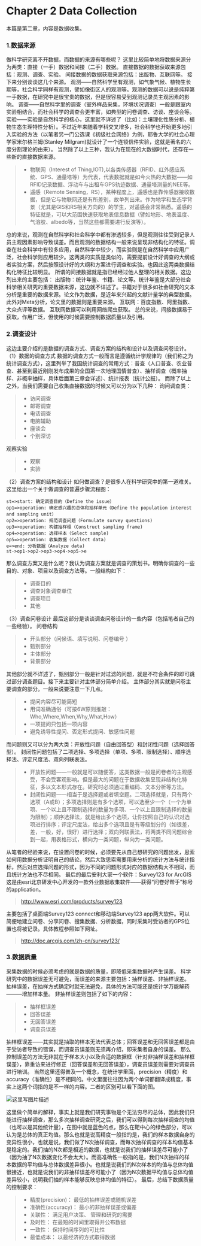 # Chapter 2 Data Collection
本篇是第二章，内容是数据收集。

### 1.数据来源
做科学研究离不开数据，而数据的来源有哪些呢？
这里比较简单地将数据来源分为两类：直接（一手）数据和间接（二手）数据。
直接数据的数据获取来源包括：观测、调查、实验。
间接数据的数据获取来源包括：出版物、互联网等。
接下来分别谈谈这几个来源。
观测——自然科学里有观测，如气象气候、植物生长期等，社会科学同样有观测，譬如像街区人的观测等。观测的数据可以说是纯粹第一手数据，在研究中是很宝贵的数据，但是很容易受到观测记录员主观因素的影响。
调查——自然科学里的调查（室外样品采集，环境状况调查）一般是跟室内实验相结合，而社会科学的调查会更丰富，如典型的问卷调查、访谈、座谈会等。
实验——实验是自然科学的核心，这里就不详述了（比如：土壤理化性质分析、植物生态生理特性分析）。不过近年来随着学科交叉增多，社会科学也开始更多地引入实验的方法（以笔者另一门公选课《初级社会网络》为例，耶鲁大学的社会心理学家米尔格兰姆(Stanley Milgram)就设计了一个连锁信件实验，这就是著名的六度分割理论的由来）。
当然除了以上三种，我认为在现在的大数据时代，还存在一些新的直接数据来源。
> * 物联网（Interest of Thing,IOT),以各类传感器（RFID、红外感应系统、GPS、通量塔等）为代表，代表数据就是如今火热的大数据——如RFID记录数据、浮动车与出租车GPS轨迹数据、通量塔测量的NEE等。
> * 遥感（Remote Sensing，RS），某种程度上，遥感也是靠传感器接收数据，但是它与物联网还是有所差别，故单列出来。作为地学和生态学背景（尤其是GIS和RS相关方向的）的学生，对遥感会非常熟悉。遥感的特征就是，可以大范围快速获取地表信息数据（譬如地形、地表温度、气溶胶、albedo等，当然这些都需要进行反演等）。

总的来说，观测在自然科学和社会科学中都有渗透较多，但是观测往往受到记录人员主观因素影响导致误差。而且观测的数据结构一般来说呈现非结构化的特征。调查在社会科学中有较多应用，自然科学中较少，而实验则是在自然科学中应用广泛，社会科学则应用较少。这两类的实质是类似的，需要提前设计好调查的大纲或者实验方案，然后按照设计好的大纲和方案进行调查和实验。也因此这两类数据结构化特征比较明显。
所谓的间接数据就是指已经经过他人整理的相关数据。这边列出来的主要包括：
出版物：统计年鉴、书籍、论文等。统计年鉴是大部分社会科学相关研究的重要数据来源，这边就不详述了。书籍对于很多如社会研究的文本分析是重要的数据来源。论文作为数据，是近年来兴起的文献计量学的典型数据。此外对Meta分析，论文里的数据则是重要来源。
互联网：百度指数、阿里指数、大众点评等数据。
互联网数据可以利用网络爬虫获取。
总的来说，间接数据易于获取，作用广泛，但使用的时候需要控制数据质量以及引用。
### 2.调查设计
这边主要介绍的是数据的调查方式、调查方案的结构和设计以及调查问卷设计。
（1）数据的调查方式
数据的调查方式一般而言是遵循统计学规律的（我们称之为统计调查方式），这里列举了我国统计调查的常用方式：普查（人口普查、农业普查、甚至到最近刚刚发布成果的全国第一次地理国情普查）、抽样调查（概率抽样、非概率抽样，具体后面第三章会详述）、统计报表（统计公报）。
而除了以上之外，当我们需要自己收集直接数据的时候又可以分为以下几种：
询问调查类：
> * 访问调查
> * 邮寄调查
> * 电话调查
> * 电脑辅助
> * 座谈会
> * 个别深访

观察实验
> * 观察
> * 实验

（2）调查方案的结构和设计
如何做调查？是很多人在科学研究中的第一道难关。这里给出一个关于做调查的普遍步骤流程图：
```flow
st=>start: 确定调查目的（Define the issue）
op1=>operation: 确定感兴趣的总体和抽样单元（Define the population interest and sampling unit）
op2=>operation: 规范调查问题（Formulate survey questions)
op3=>operation: 构建抽样框（Construct sampling frame)
op4=>operation: 选择样本（Select sample)
op5=>operation: 收集数据（Collect data)
e=>end: 分析数据（Analyze data)
st->op1->op2->op3->op4->op5->e
```
那么调查方案又是什么呢？我认为调查方案就是调查的策划书。明确你调查的一些目的、对象、项目以及调查方法等。一般结构如下：
> * 调查目的
> * 调查对象调查单位
> * 调查项目
> * 其他

（3）调查问卷设计
最后这部分是谈谈调查问卷设计的一些内容（包括笔者自己的一些经验）。
问卷结构
> * 开头部分（问候语、填写说明、问卷编号 ） 
> * 甄别部分
> * 主体部分
> * 背景部分

其他部分就不详述了，甄别部分一般是针对过滤的问题，就是不符合条件的即可跳过部分调查题目。接下来主要针对主体部分简单介绍。
主体部分其实就是问卷主要调查的部分。一般来说要注意一下几点。
> * 提问内容尽可能简短
> * 用词准确通俗（可按6W原则推敲：Who,Where,When,Why,What,How）
> * 一项提问只包括一项内容
> * 避免诱导性提问、否定形式提问、敏感性问题

而问题则又可以分为两大类：开放性问题（自由回答型）和封闭性问题（选择回答型）。
封闭性问题包括了二项选择、多项选择（单项、多项、限制选择）、顺序选择法、评定尺度法、双向列联表法。
> * 开放性问题——一般就是可以随便答，这类数据一般是问卷者的主观感受，不会受客观影响。但是最大的问题在于数据收集呈现非结构化特征，多以文本形式存在。研究时必须通过重编码、文本分析等方法。
> * 封闭性问题——相当于是选择题或者填空题。二项选择就是，只有两个选项（A或B）；多项选择则是有多个选项，可以选至少一个（一个为单项、一个以上且不限制选择的数量为多项、一个以上且限制选择的数量为限制）；顺序选择法，就是给出多个选项，让你按照自己的认识对选项进行排序；评定尺度法，给出多个选项且是有等级划分的（如很差，差，一般，好，很好）进行选择；双向列联表法，将两类不同问题综合到一起，用表格形式，横向为一类问题，纵向为一类问题。

从笔者的经验来说，在设置问卷的时候，必须要先从自己想研究的问题出发，思索如何用数据分析证明自己的结论，然后大致思索需要用来分析的统计方法与统计指标，然后对应选择问题的形式，因为不同的问题形式对应的数据结构大不相同，而且统计方法也不尽相同。
最后的最后安利大家一个软件：Survey123 for ArcGIS
这是由esri北京研发中心开发的一款外业数据收集软件——获得“问卷好帮手”称号的application。
> http://www.esri.com/products/survey123

主要包括了桌面端Survey123 connect和移动端Survey123 app两大软件。可以简便地建立问卷、分享问卷、搜集数据、分析数据，同时采集时受访者的GPS位置也将被记录。具体教程参照如下网址。

> http://doc.arcgis.com/zh-cn/survey123/

### 3.数据质量
采集数据的时候必须考虑的就是数据的质量，即降低采集数据时产生误差。
科学研究中的数据误差无可避免，而误差的来源主要包括：抽样误差、非抽样误差。
抽样误差，在抽样方式确定时就无法避免，具体的方法可能还是统计学万能解药———增加样本量。
非抽样误差则包括了如下的内容：
> * 抽样框误差
> * 回答误差
> * 无回答误差
> * 调查员误差

抽样框误差——其实就是抽取的样本无法代表总体；回答误差和无回答误差都是由于受访者导致的错误，而调查员误差则无须再介绍，即采集者自身的误差。
那么控制误差的方法无非就在于样本大小以及合适的数据框（针对非抽样误差和抽样框误差），靠重访来进行修正（回答误差和无回答误差），调查员误差则需要对调查员进行培训。
当然这里还得普及一个概念，在统计学里面，precision（精度）和accuracy（准确性）是不相同的。中文里面往往因为两个单词都翻译成精度，事实上这两个词指的是不一样的内容。二者的区别可以看下面的图。

![这里写图片描述](http://img.blog.csdn.net/20170504192910422?watermark/2/text/aHR0cDovL2Jsb2cuY3Nkbi5uZXQvRVNBX0RTUQ==/font/5a6L5L2T/fontsize/400/fill/I0JBQkFCMA==/dissolve/70/gravity/SouthEast)

这里做个简单的解释，事实上就是我们研究事物是个无法穷尽的总体，因此我们只能进行抽样调查，那么多次抽样调查研究之后，我们可以得到每次抽样调查的均值（也可以是其他统计量），在图中就是蓝色的点，那么在靶中心的绿色部分，可以认为是总体的真正均值。那么也就是说高精度一般指的是，我们的样本数据自身的变异性很小，也就是说，我们做了N次抽样调查，而每次抽样调查的样本均值基本是稳定的。我们抽的N次都是相近的数据，也就是说我们的抽样误差尽可能小了（因为抽了N次数据变化不会太大）。而高准确性一般指的是，我们N次抽样的样本数据的平均值与总体数据差异很小。也就是说我们的N次样本的均值与总体均值很接近，也就是说我们的非抽样误差尽可能小了（因为N次数据平均值与总体均值差异较小，说明我们抽的样本能够反映总体均值的特征）。
最后，总结下数据质量的控制要求：
> * 精度(precision)： 最低的抽样误差或随机误差
> * 准确性(accuracy)： 最小的非抽样误差或偏差
> * 关联性： 满足用户决策、 管理和研究的需要
> * 及时性： 在最短的时间里取得并公布数据
> * 一致性： 保持时间序列的可比性
> * 最低成本： 以最经济的方式取得数据